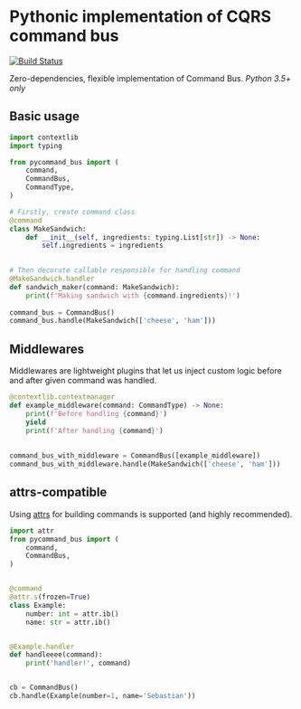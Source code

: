 Pythonic implementation of CQRS command bus 
====
[![Build Status](https://travis-ci.org/Enforcer/pycommand_bus.svg?branch=master)](https://travis-ci.org/Enforcer/pycommand_bus)

Zero-dependencies, flexible implementation of Command Bus. *Python 3.5+ only* 
## Basic usage
```python
import contextlib
import typing

from pycommand_bus import (
    command,
    CommandBus,
    CommandType,
) 

# Firstly, create command class
@command
class MakeSandwich:
    def __init__(self, ingredients: typing.List[str]) -> None:
        self.ingredients = ingredients
        

# Then decorate callable responsible for handling command
@MakeSandwich.handler
def sandwich_maker(command: MakeSandwich):
    print(f'Making sandwich with {command.ingredients}!')
    
command_bus = CommandBus()
command_bus.handle(MakeSandwich(['cheese', 'ham']))
```

## Middlewares
Middlewares are lightweight plugins that let us inject custom logic before and after given command was handled.
```python
@contextlib.contextmanager
def example_middleware(command: CommandType) -> None:
    print(f'Before handling {command}')
    yield
    print(f'After handling {command}')
    
    
command_bus_with_middleware = CommandBus([example_middleware])
command_bus_with_middleware.handle(MakeSandwich(['cheese', 'ham']))
```

## attrs-compatible
Using [attrs](http://attrs.org/) for building commands is supported (and highly recommended).
```python
import attr
from pycommand_bus import (
    command,
    CommandBus,
)


@command
@attr.s(frozen=True)
class Example:
    number: int = attr.ib()
    name: str = attr.ib()


@Example.handler
def handleeee(command):
    print('handler!', command)


cb = CommandBus()
cb.handle(Example(number=1, name='Sebastian'))
```

